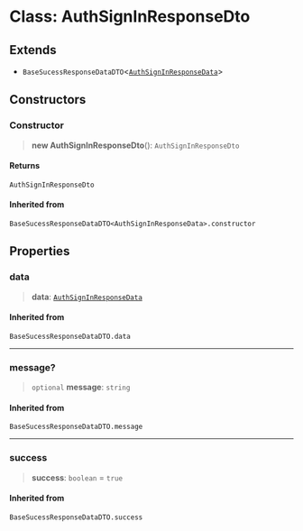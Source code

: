 # Class: AuthSignInResponseDto

## Extends

- `BaseSucessResponseDataDTO`\<[`AuthSignInResponseData`](/api/iam-service-dtos/Class.AuthSignInResponseData.md)\>

## Constructors

<a id="constructor"></a>

### Constructor

> **new AuthSignInResponseDto**(): `AuthSignInResponseDto`

#### Returns

`AuthSignInResponseDto`

#### Inherited from

`BaseSucessResponseDataDTO<AuthSignInResponseData>.constructor`

## Properties

<a id="data"></a>

### data

> **data**: [`AuthSignInResponseData`](/api/iam-service-dtos/Class.AuthSignInResponseData.md)

#### Inherited from

`BaseSucessResponseDataDTO.data`

---

<a id="message"></a>

### message?

> `optional` **message**: `string`

#### Inherited from

`BaseSucessResponseDataDTO.message`

---

<a id="success"></a>

### success

> **success**: `boolean` = `true`

#### Inherited from

`BaseSucessResponseDataDTO.success`

